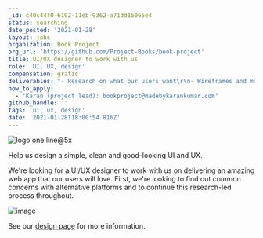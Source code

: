 ```yaml
---
_id: c40c44f0-6192-11eb-9362-a71dd15065e4
status: searching
date_posted: '2021-01-28'
layout: jobs
organization: Book Project
org_url: 'https://github.com/Project-Books/book-project'
title: UI/UX designer to work with us
role: 'UI, UX, design'
compensation: gratis
deliverables: "- Research on what our users want\r\n- Wireframes and mockups"
how_to_apply:
  - 'Karan (project lead): bookproject@madebykarankumar.com'
github_handle: ''
tags: 'ui, ux, design'
date: '2021-01-28T18:00:54.816Z'
---
```


![logo one line@5x](https://user-images.githubusercontent.com/11173328/119092775-c1dd2d80-ba06-11eb-910c-2ddef42d60a5.png)

Help us design a simple, clean and good-looking UI and UX.

We're looking for a UI/UX designer to work with us on delivering an amazing web app that our users will love. First, we're looking to find out common concerns with alternative platforms and to continue this research-led process throughout.

![image](https://user-images.githubusercontent.com/11173328/112493885-739b0d80-8d7a-11eb-85a1-b4c500dc61ab.png)


See our [design page](http://bookprojectv010-env.eba-22zuiphf.eu-west-2.elasticbeanstalk.com/login) for more information.
